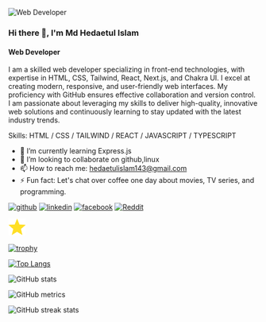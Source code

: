![Web Developer](https://pbs.twimg.com/profile_banners/1304471310924279808/1621973287/1080x360)


### Hi there 👋, I'm Md Hedaetul Islam
#### Web Developer

I am a skilled web developer specializing in front-end technologies, with expertise in HTML, CSS, Tailwind, React, Next.js, and Chakra UI. I excel at creating modern, responsive, and user-friendly web interfaces. My proficiency with GitHub ensures effective collaboration and version control. I am passionate about leveraging my skills to deliver high-quality, innovative web solutions and continuously learning to stay updated with the latest industry trends.

Skills: HTML / CSS / TAILWIND / REACT / JAVASCRIPT / TYPESCRIPT 

- 🌱 I’m currently learning Express.js 
- 👯 I’m looking to collaborate on github,linux 
- 📫 How to reach me: hedaetulislam143@gmail.com 
- ⚡ Fun fact: Let's chat over coffee one day about movies, TV series, and programming. 


[<img src='https://cdn.jsdelivr.net/npm/simple-icons@3.0.1/icons/github.svg' alt='github' height='40'>](https://github.com/hedaetul)  [<img src='https://cdn.jsdelivr.net/npm/simple-icons@3.0.1/icons/linkedin.svg' alt='linkedin' height='40'>](https://www.linkedin.com/in/007-hedaetul/)  [<img src='https://cdn.jsdelivr.net/npm/simple-icons@3.0.1/icons/facebook.svg' alt='facebook' height='40'>](https://www.facebook.com/007.hedaetul)  [<img src='https://cdn.jsdelivr.net/npm/simple-icons@3.0.1/icons/reddit.svg' alt='Reddit' height='40'>](https://www.reddit.com/user/007-hedaetul)  

<a href='https://stars.github.com/'><img src='https://raw.githubusercontent.com/acervenky/animated-github-badges/master/assets/starbadge.gif' width='35' height='35'></a> 

[![trophy](https://github-profile-trophy.vercel.app/?username=hedaetul)](https://github.com/ryo-ma/github-profile-trophy)

[![Top Langs](https://github-readme-stats.vercel.app/api/top-langs/?username=hedaetul)](https://github.com/anuraghazra/github-readme-stats)

![GitHub stats](https://github-readme-stats.vercel.app/api?username=hedaetul&show_icons=true&count_private=true)  

![GitHub metrics](https://metrics.lecoq.io/hedaetul)  

![GitHub streak stats](https://streak-stats.demolab.com/?user=hedaetul)  

